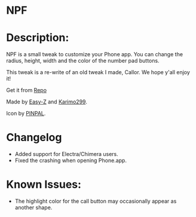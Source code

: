 # NPF
# Description:
NPF is a small tweak to customize your Phone app. You can change the radius, height, width and the color of the number pad buttons.

This tweak is a re-write of an old tweak I made, Callor. We hope y'all enjoy it!

Get it from [Repo](https://repo.dynastic.co/package/com.easy-z.npf)

Made by [Easy-Z](https://twitter.com/_easy_z_) and [Karimo299](https://twitter.com/karimo299).

Icon by [PINPAL](https://twitter.com/TPINPAL).

# Changelog
* Added support for Electra/Chimera users.
* Fixed the crashing when opening Phone.app.
# Known Issues:
* The highlight color for the call button may occasionally appear as another shape.
